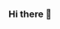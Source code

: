 ### Hi there 👋

<!--
**Gohst505/Gohst505** is a ✨ _special_ ✨ repository because its `README.md` (this file) appears on your GitHub profile.

Here are some ideas to get you started:

- 🔭 I’m currently working on ... A&J ELectric Air, LLC
- 🌱 I’m currently learning ... Full stack prograamming for JavaScript, React, HTML, CSS, SQL3, Middleware
- 👯 I’m looking to collaborate on ...
- 🤔 I’m looking for help with ... Getting my foot in the door to shadow or become a junior level software engineer
- 💬 Ask me about ... My expreiences Freelancing or assisting running a small business
- 📫 How to reach me: ... Phone: (757)-846-1260, Email: masoncape@gmail.com
- 😄 Pronouns: ...(He/Him)
- ⚡ Fun fact: ... I enjoy nature, physical activities, cars, T.V., video games, gaining experience in the fields I am interested in, setting a positive attitude in any social setting.
-->
